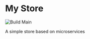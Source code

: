 # My Store

![Build Main](https://github.com/guimrz/my-store/workflows/build.yml/badge.svg?branch=main)

A simple store based on microservices

